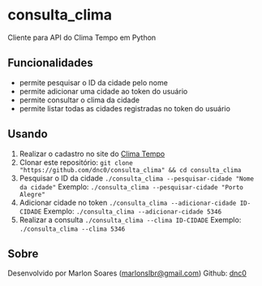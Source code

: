 # consulta_clima

Cliente para API do Clima Tempo em Python

## Funcionalidades
- permite pesquisar o ID da cidade pelo nome
- permite adicionar uma cidade ao token do usuário
- permite consultar o clima da cidade
- permite listar todas as cidades registradas no token do usuário

## Usando
1. Realizar o cadastro no site do [Clima Tempo](https://advisor.climatempo.com.br)
2. Clonar este repositório:
`git clone "https://github.com/dnc0/consulta_clima" && cd consulta_clima`
3. Pesquisar o ID da cidade
`./consulta_clima --pesquisar-cidade "Nome da cidade"`
Exemplo:
`./consulta_clima --pesquisar-cidade "Porto Alegre"`
4. Adicionar cidade no token
`./consulta_clima --adicionar-cidade ID-CIDADE`
Exemplo:
`./consulta_clima --adicionar-cidade 5346`
5. Realizar a consulta
`./consulta_clima --clima ID-CIDADE`
Exemplo:
`./consulta_clima --clima 5346`

## Sobre
Desenvolvido por Marlon Soares (marlonslbr@gmail.com) 
Github: [dnc0](https://github.com/dnc0)
